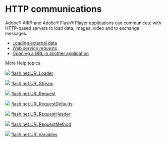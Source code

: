 # HTTP communications

<div>

Adobe® AIR® and Adobe® Flash® Player applications can communicate with
HTTP-based servers to load data, images, video and to exchange messages.

- [Loading external data](WS5b3ccc516d4fbf351e63e3d118a9b90204-7cfd.html)
- [Web service requests](WSb2ba3b1aad8a27b02a2e08d61220f3e44be-7fff.html)
- [Opening a URL in another application](WS5b3ccc516d4fbf351e63e3d118666ade46-7cba.html)

</div>

<div>

<div>

More Help topics

</div>

<div>

</div>

![](images/flashplatformLinkIndicator.png)
[flash.net.URLLoader](http://help.adobe.com/en_US/FlashPlatform/reference/actionscript/3/flash/net/URLLoader.html "http://help.adobe.com/en_US/FlashPlatform/reference/actionscript/3/flash/net/URLLoader.html")

![](images/flashplatformLinkIndicator.png)
[flash.net.URLStream](http://help.adobe.com/en_US/FlashPlatform/reference/actionscript/3/flash/net/URLStream.html "http://help.adobe.com/en_US/FlashPlatform/reference/actionscript/3/flash/net/URLStream.html")

![](images/flashplatformLinkIndicator.png)
[flash.net.URLRequest](http://help.adobe.com/en_US/FlashPlatform/reference/actionscript/3/flash/net/URLRequest.html "http://help.adobe.com/en_US/FlashPlatform/reference/actionscript/3/flash/net/URLRequest.html")

![](images/flashplatformLinkIndicator.png)
[flash.net.URLRequestDefaults](http://help.adobe.com/en_US/FlashPlatform/reference/actionscript/3/flash/net/URLRequestDefaults.html "http://help.adobe.com/en_US/FlashPlatform/reference/actionscript/3/flash/net/URLRequestDefaults.html")

![](images/flashplatformLinkIndicator.png)
[flash.net.URLRequestHeader](http://help.adobe.com/en_US/FlashPlatform/reference/actionscript/3/flash/net/URLRequestHeader.html "http://help.adobe.com/en_US/FlashPlatform/reference/actionscript/3/flash/net/URLRequestHeader.html")

![](images/flashplatformLinkIndicator.png)
[flash.net.URLRequestMethod](http://help.adobe.com/en_US/FlashPlatform/reference/actionscript/3/flash/net/URLRequestMethod.html "http://help.adobe.com/en_US/FlashPlatform/reference/actionscript/3/flash/net/URLRequestMethod.html")

![](images/flashplatformLinkIndicator.png)
[flash.net.URLVariables](http://help.adobe.com/en_US/FlashPlatform/reference/actionscript/3/flash/net/URLVariables.html "http://help.adobe.com/en_US/FlashPlatform/reference/actionscript/3/flash/net/URLVariables.html")

<div>

</div>

</div>
